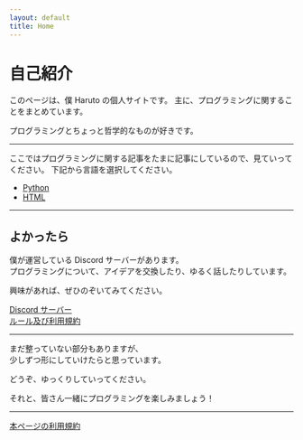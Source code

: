 ```yaml
---
layout: default
title: Home
---
```


# 自己紹介

このページは、僕 Haruto の個人サイトです。
主に、プログラミングに関することをまとめています。

プログラミングとちょっと哲学的なものが好きです。

---

ここではプログラミングに関する記事をたまに記事にしているので、見ていってください。
下記から言語を選択してください。<br>
- [Python](https://haruto-ooki.github.io/coding-languages/Python/index.html)
- [HTML](https://haruto-ooki.github.io/coding-languages/HTML/index.html)

---

## よかったら

僕が運営している Discord サーバーがあります。  
プログラミングについて、アイデアを交換したり、ゆるく話したりしています。

興味があれば、ぜひのぞいてみてください。

[Discord サーバー](https://discord.gg/deWZATS6eM)<br>
[ルール及び利用規約](https://haruto-ooki.github.io/Discode/server-info.html)

---

まだ整っていない部分もありますが、  
少しずつ形にしていけたらと思っています。

どうぞ、ゆっくりしていってください。

それと、皆さん一緒にプログラミングを楽しみましょう！

---

[本ページの利用規約](https://haruto-ooki.github.io/Website/terms.html)